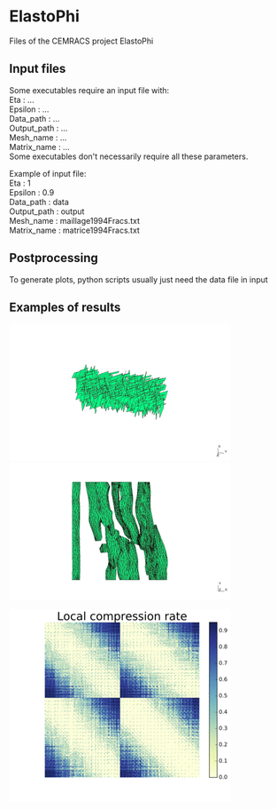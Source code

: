 # ElastoPhi
Files of the CEMRACS project ElastoPhi

## Input files
Some executables require an input file with:  
Eta : ...  
Epsilon : ...  
Data_path : ...  
Output_path : ...  
Mesh_name : ...  
Matrix_name : ...  
Some executables don't necessarily require all these parameters.

Example of input file:  
Eta : 1  
Epsilon : 0.9  
Data_path : data  
Output_path : output  
Mesh_name : maillage1994Fracs.txt  
Matrix_name : matrice1994Fracs.txt  

## Postprocessing
To generate plots, python scripts usually just need the data file in input

## Examples of results

![Cluster tree for fractures](maillage450Fracs.gif?raw=true)  ![Cluster tree for faults](maillage5364FracsTriangles.gif?raw=true)

![Compression](compression.gif?raw=true)
